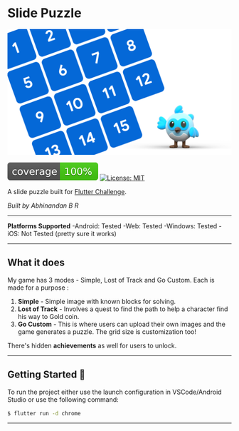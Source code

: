 # Slide Puzzle

![Photo Booth Header][logo]

![coverage][coverage_badge]
[![License: MIT][license_badge]][license_link]

A slide puzzle built for [Flutter Challenge](https://flutterhack.devpost.com/).

*Built by Abhinandan B R*


---
**Platforms Supported**
-Android: Tested
-Web: Tested
-Windows: Tested
-iOS: Not Tested (pretty sure it works)

---

## What it does
My game has 3 modes - Simple, Lost of Track and Go Custom. Each is made for a purpose :
1. **Simple** - Simple image with known blocks for solving.
2. **Lost of Track** - Involves a quest to find the path to help a character find his way to Gold coin.
3. **Go Custom** - This is where users can upload their own images and the game generates a puzzle. The grid size is customization too!

There's hidden **achievements** as well for users to unlock.

---

## Getting Started 🚀

To run the project either use the launch configuration in VSCode/Android Studio or use the following command:

```sh
$ flutter run -d chrome
```

---



[coverage_badge]: coverage_badge.svg
[license_badge]: https://img.shields.io/badge/license-MIT-blue.svg
[license_link]: https://opensource.org/licenses/MIT
[logo]: art/header.png
